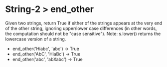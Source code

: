 # String-2 > end_other

Given two strings, return True if either of the strings appears at the very end of the other string, ignoring upper/lower case differences (in other words, the computation should not be "case sensitive"). Note: s.lower() returns the lowercase version of a string.

- end_other('Hiabc', 'abc') → True
- end_other('AbC', 'HiaBc') → True
- end_other('abc', 'abXabc') → True